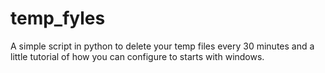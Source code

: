 # temp_fyles
A simple script in python to delete your temp files every 30 minutes and a little tutorial of how you can configure to starts with windows.
